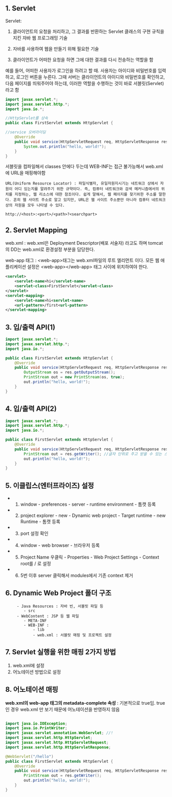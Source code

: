 ## 1. Servlet

Servlet:

1.  클라이언트의 요청을 처리하고, 그 결과를 반환하는 Servlet 클래스의 구현 규칙을 지킨 자바 웹 프로그래밍 기술

2.  자바를 사용하여 웹을 만들기 위해 필요한 기술

3.  클라이언트가 어떠한 요청을 하면 그에 대한 결과를 다시 전송하는 역할을 함

예를 들어, 어떠한 사용자가 로그인을 하려고 할 때. 사용자는 아이디와 비밀번호를 입력하고, 로그인 버튼을 누른다. 그때 서버는 클라이언트의 아이디와 비밀번호를 확인하고, 다음 페이지를 띄워주어야 하는데, 이러한 역할을 수행하는 것이 바로 서블릿(Servlet)라고 함

```java
import javax.servlet.*;
import javax.servlet.http.*;
import java.io.*;

//HttpServlet를 상속
public class FirstServlet extends HttpServlet {

//service 오버라이딩
    @Override
    public void service(HttpServletRequest req, HttpServletResponse res) throws ServletException, IOException {
        System.out.println("hello, world!");
    }
}

```

서블릿을 컴파일해서 classes 안에다 두는데 WEB-INF는 접근 불가능해서 web.xml에
URL을 매핑해야함

```
URL(Uniform Resource Locator) : 파일식별자, 유일자원지시기는 네트워크 상에서 자원이 어디 있는지를 알려주기 위한 규약이다. 즉, 컴퓨터 네트워크와 검색 메커니즘에서의 위치를 지정하는, 웹 리소스에 대한 참조이다. 쉽게 말해서, 웹 페이지를 찾기위한 주소를 말한다. 흔히 웹 사이트 주소로 알고 있지만, URL은 웹 사이트 주소뿐만 아니라 컴퓨터 네트워크상의 자원을 모두 나타낼 수 있다.

http://<host>:<port>/<path>?<searchpart>
```

## 2. Servlet Mapping

web.xml : web.xml은 Deployment Descriptor(배포 서술자) 라고도 하며 tomcat의 DD는 web.xml로 환경설정 부분을 담당한다.

web-app 태그 : \<web-app>태그는 web.xml파일의 루트 엘리먼트 이다. 모든 웹 애플리케이션 설정은
\<web-app>\</web-app> 태그 사이에 위치하여야 한다.

```xml
<servlet>
    <servlet-name>hi</servlet-name>
    <servlet-class>FirstServlet</servlet-class>
</servlet>
<servlet-mapping>
    <servlet-name>hi<servlet-name>
    <url-pattern>/first<url-pattern>
</servlet-mapping>
```

## 3. 입/출력 API(1)

```java
import javax.servlet.*;
import javax.servlet.http.*;
import java.io.*;

public class FirstServlet extends HttpServlet {
    @Override
    public void service(HttpServletRequest req, HttpServletResponse res) throws ServletException, IOException {
        OutputStream os = res.getOutputStream();
        PrintStream out = new PrintStream(os, true);
        out.println("hello, world!");
    }
}

```

## 4. 입/출력 API(2)

```java
import javax.servlet.*;
import javax.servlet.http.*;
import java.io.*;

public class FirstServlet extends HttpServlet {
    @Override
    public void service(HttpServletRequest req, HttpServletResponse res) throws ServletException, IOException {
        PrintStream out = res.getWriter(); //글자 단위로 주고 받을 수 있는 스트림
        out.println("hello, world!");
    }
}

```

## 5. 이클립스(엔터프라이즈) 설정

- 1. window - preferences - server - runtime environment - 톰캣 등록
- 2. project explorer - new - Dynamic web project - Target runtime - new Runtime - 톰캣 등록
- 3. port 설정 확인
- 4. window - web browser - 브라우저 등록
- 5. Project Name 우클릭 - Properties - Web Project Settings - Context root를 / 로 설정
- 6. 5번 이후 server 클릭해서 modules에서 기존 context 제거

## 6. Dynamic Web Project 폴더 구조

```
     - Java Resources : 자바 빈, 서블릿 파일 등
        - src
     - WebContent : JSP 등 웹 파일
        - META-INF
        - WEB-INF :
            - lib
            - web.xml : 서블릿 매핑 및 프로젝트 설정
```

## 7. Servlet 실행을 위한 매핑 2가지 방법

1. web.xml에 설정
2. 어노테이션 방법으로 설정

## 8. 어노테이션 매핑

**web.xml의 web-app 태그의 metadata-complete 속성** : 기본적으로 true임. true 인 경우 web.xml 만 보기 때문에
어노테이션을 반영하지 않음

```java

import java.io.IOException;
import java.io.PrintWriter;
import javax.servlet.annotation.WebServlet; //!
import javax.servlet.http.HttpServlet;
import javax.servlet.http.HttpServletRequest;
import javax.servlet.http.HttpServletResponse;

@WebServlet("/hello")
public class FirstServlet extends HttpServlet {
    @Override
    public void service(HttpServletRequest req, HttpServletResponse res) throws ServletException, IOException {
        PrintStream out = res.getWriter();
        out.println("hello, world!");
    }
}

```
